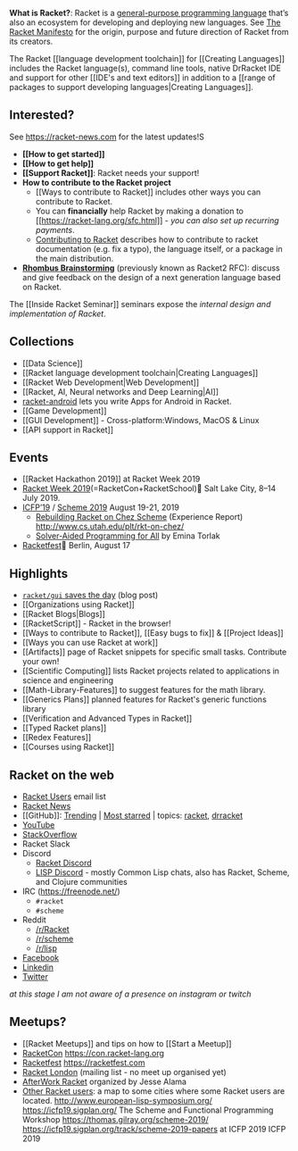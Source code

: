 **What is Racket?**: Racket is a [general-purpose programming language](https://docs.racket-lang.org/quick/index.html) that’s also an ecosystem for developing and deploying new languages. See [The Racket Manifesto](http://felleisen.org/matthias/manifesto/) for the origin, purpose and future direction of Racket from its creators.

The Racket [[language development toolchain]] for [[Creating Languages]] includes the Racket language(s), command line tools, native DrRacket IDE and support for other [[IDE's and text editors]] in addition to a [[range of packages to support developing languages|Creating Languages]].

## Interested?

See <https://racket-news.com> for the latest updates!S

* **[[How to get started]]**  
* **[[How to get help]]** 
* **[[Support Racket]]**: Racket needs your support!
* **How to contribute to the Racket project**
  * [[Ways to contribute to Racket]] includes other ways you can contribute to Racket.
  * You can **financially** help Racket by making a donation to [[https://racket-lang.org/sfc.html]] - _you can also set up recurring payments_.
  * [Contributing to Racket](https://blog.racket-lang.org/2017/09/tutorial-contributing-to-racket.html) describes how to contribute to racket documentation (e.g. fix a typo), the language itself, or a package in the main distribution.
* **[Rhombus Brainstorming](https://github.com/racket/rhombus-brainstorming)** (previously known as Racket2 RFC): discuss and give feedback on the design of a next generation language based on Racket.

The [[Inside Racket Seminar]] seminars expose the _internal design and implementation of Racket_.

## Collections
* [[Data Science]]
* [[Racket language development toolchain|Creating Languages]]
* [[Racket Web Development|Web Development]]
* [[Racket, AI, Neural networks and Deep Learning|AI]]   
* [racket-android](https://github.com/jeapostrophe/racket-android) lets you write Apps for Android in Racket.
* [[Game Development]]
* [[GUI Development]] - Cross-platform:Windows, MacOS & Linux
* [[API support in Racket]]

## Events  
* [[Racket Hackathon 2019]] at Racket Week 2019
* [Racket Week 2019](https://con.racket-lang.org/2019/)(=RacketCon+RacketSchool)🔗 Salt Lake City, 8–14 July 2019.
* [ICFP’19](https://icfp19.sigplan.org/) / [Scheme 2019](https://thomas.gilray.org/scheme-2019/) August 19-21, 2019 
  * [Rebuilding Racket on Chez Scheme](https://icfp19.sigplan.org/details/icfp-2019-papers/1/Rebuilding-Racket-on-Chez-Scheme-Experience-Report-) (Experience Report)  <http://www.cs.utah.edu/plt/rkt-on-chez/>
  * [Solver-Aided Programming for All](https://icfp19.sigplan.org/details/icfp-2019-Keynotes-and-Reports/1/Solver-Aided-Programming-for-All) by Emina Torlak
* [Racketfest](https://racketfest.com/)🔗 Berlin, August 17

## Highlights 
* [`racket/gui` saves the day](https://defn.io/2019/06/17/racket-gui-saves/) (blog post)
* [[Organizations using Racket]]  
* [[Racket Blogs|Blogs]]
* [[RacketScript]] - Racket in the browser!  
* [[Ways to contribute to Racket]], [[Easy bugs to fix]] & [[Project Ideas]] 
* [[Ways you can use Racket at work]] 
* [[Artifacts]] page of Racket snippets for specific small tasks.  Contribute your own!
* [[Scientific Computing]] lists Racket projects related to applications in science and engineering
* [[Math-Library-Features]] to suggest features for the math library.
* [[Generics Plans]] planned features for Racket's generic functions library
* [[Verification and Advanced Types in Racket]]
* [[Typed Racket plans]] 
* [[Redex Features]]
* [[Courses using Racket]]  

## Racket on the web
* [Racket Users](https://groups.google.com/forum/#!forum/racket-users) email list
* [Racket News](https://racket-news.com)
* [[GitHub]]: [Trending](https://github.com/trending/racket?since=monthly) | [Most starred](https://github.com/search?l=racket&q=stars%3A%3E1&s=stars&type=Repositories) | topics: [racket](https://github.com/topics/racket), [drracket](https://github.com/topics/drracket)
* [YouTube](https://www.youtube.com/user/racketlang)
* [StackOverflow](https://stackoverflow.com/questions/tagged/racket)
* Racket Slack
* Discord
  * [Racket Discord](https://discord.gg/6Zq8sH5)
  * [LISP Discord](https://discord.gg/hhk46CE) - mostly Common Lisp chats, also has Racket, Scheme, and Clojure communities
* IRC (https://freenode.net/)
  * `#racket` 
  * `#scheme`
* Reddit
  * [/r/Racket](https://www.reddit.com/r/Racket/)
  * [/r/scheme](https://www.reddit.com/r/scheme)
  * [/r/lisp](https://www.reddit.com/r/lisp)
* [Facebook](https://www.facebook.com/groups/436305706723234/)
* [Linkedin](https://www.linkedin.com/groups/119028/)
* [Twitter](https://twitter.com/racketlang)

_at this stage I am not aware of a presence on instagram or twitch_

## Meetups?
* [[Racket Meetups]] and tips on how to [[Start a Meetup]] 
* [RacketCon](https://con.racket-lang.org) <https://con.racket-lang.org>
* [Racketfest](https://racketfest.com) <https://racketfest.com>
* [Racket London](https://groups.google.com/d/forum/racket-london) (mailing list - no meet up organised yet)
* [AfterWork Racket](https://www.meetup.com/After-Work-Racket/) organized by Jesse Alama
* [Other Racket users](https://drive.google.com/open?id=1i3zN11e_6te5ytduAiv1cidrIi4&usp=sharing):
a map to some cities where some Racket users are located.
<http://www.european-lisp-symposium.org/>
<https://icfp19.sigplan.org/>
The Scheme and Functional Programming Workshop <https://thomas.gilray.org/scheme-2019/> <https://icfp19.sigplan.org/track/scheme-2019-papers> at ICFP 2019
ICFP 2019
 